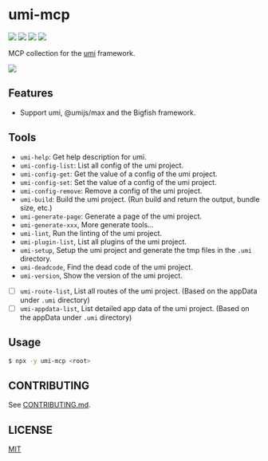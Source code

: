 # umi-mcp

[![](https://badgen.net/npm/v/umi-mcp)](https://www.npmjs.com/package/umi-mcp)
[![](https://badgen.net/npm/dm/umi-mcp)](https://www.npmjs.com/package/umi-mcp)
[![](https://github.com/umijs/umi-mcp/actions/workflows/ci.yml/badge.svg)](https://github.com/umijs/umi-mcp/actions/workflows/ci.yml)
[![](https://badgen.net/npm/license/umi-mcp)](https://www.npmjs.com/package/umi-mcp)

MCP collection for the [umi](https://github.com/umijs/umi) framework.

![](./assets/umi-mcp.gif)

## Features

- Support umi, @umijs/max and the Bigfish framework.

## Tools

- `umi-help`: Get help description for umi.
- `umi-config-list`: List all config of the umi project.
- `umi-config-get`: Get the value of a config of the umi project.
- `umi-config-set`: Set the value of a config of the umi project.
- `umi-config-remove`: Remove a config of the umi project.
- `umi-build`: Build the umi project. (Run build and return the output, bundle size, etc.)
- `umi-generate-page`: Generate a page of the umi project.
- `umi-generate-xxx`, More generate tools...
- `umi-lint`, Run the linting of the umi project.
- `umi-plugin-list`, List all plugins of the umi project.
- `umi-setup`, Setup the umi project and generate the tmp files in the `.umi` directory.
- `umi-deadcode`, Find the dead code of the umi project.
- `umi-version`, Show the version of the umi project.
- [ ] `umi-route-list`, List all routes of the umi project. (Based on the appData under `.umi` directory)
- [ ] `umi-appdata-list`, List detailed app data of the umi project. (Based on the appData under `.umi` directory)

## Usage

```bash
$ npx -y umi-mcp <root>
```

## CONTRIBUTING

See [CONTRIBUTING.md](CONTRIBUTING.md).

## LICENSE

[MIT](LICENSE)
